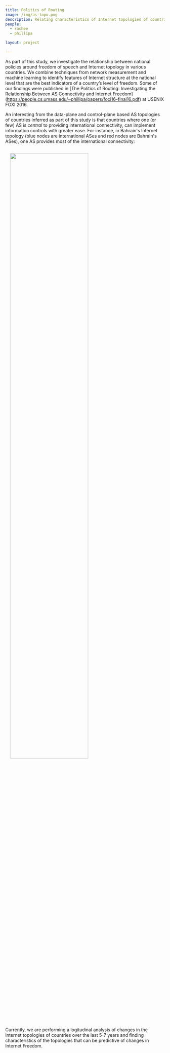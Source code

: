 ```yaml
---
title: Politics of Routing
image: /img/as-topo.png
description: Relating characteristics of Internet topologies of countries with their Internet freedom.
people:
  - rachee
  - phillipa

layout: project

---
```

As part of this study, we investigate the relationship between national policies around freedom of speech and Internet topology in various countries.
We combine techniques from network measurement and machine learning to identify features of Internet structure at the national level that are the best indicators
of a country’s level of freedom. Some of our findings were published in [The Politics of Routing: Investigating the Relationship Between AS
Connectivity and Internet Freedom] (https://people.cs.umass.edu/~phillipa/papers/foci16-final16.pdf) at USENIX FOXI 2016.

An interesting from the data-plane and control-plane based AS topologies of countries inferred as part of this study is that countries where one (or few) AS is *central*
to providing international connectivity, can implement information controls with greater ease. For instance, in Bahrain's Internet topology (blue nodes are international
ASes and red nodes are Bahrain's ASes), one AS provides most of the international connectivity:

<img src="{{site.base}}/img/bh-topo.png" style="justify-content:center;margin:15px;width:70%"/>

Currently, we are performing a logitudinal analysis of changes in the Internet topologies of countries over the last 5-7 years and finding
characteristics of the topologies that can be predictive of changes in Internet Freedom.